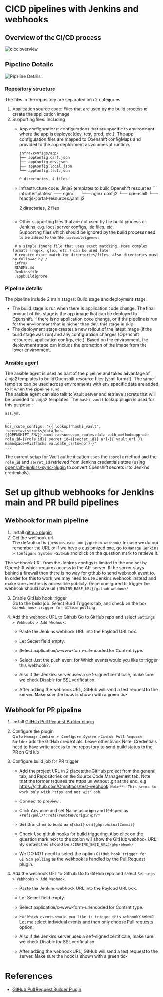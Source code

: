 # CICD pipelines with Jenkins and webhooks
## Overview of the CI/CD process
![cicd overview](./cicd_overview.png)
## Pipeline Details
![Pipeline Details](./cicd_details.png)
### Repository structure
The files in the repository are separated into 2 categories
1. Application source code: Files that are used by the build process to create the application image
2. Supporting files: Including   
   - App configurations: configurations that are specific to environment where the app is deployed(dev, test, prod, etc.). The app configuration files are mapped to Openshift configMaps and provided to the app deployment as volumes at runtime.
        ```
        infra/configs/app/
        ├── appConfig.cert.json
        ├── appConfig.dev.json
        ├── appConfig.local.json
        └── appConfig.test.json

        0 directories, 4 files
        ```
   - Infrastructure code: Jinja2 templates to build Openshift resources
         ```
        infra/templates/
        ├── nginx
        │   └── nginx.conf.j2
        └── openshift
            └── reactjs-portal-resources.yaml.j2

        2 directories, 2 files
        ``` 
   - Other supporting files that are not used by the build process on Jenkins, e.g. local server configs, ide files, etc.   
   Supporting files which should be ignored by the build process need to be added to the file `.appbuildignore`:
   ```
    # a simple ignore file that uses exact matching. More complex formats (regex, glob, etc.) can be used later
    # require exact match for directories/files, also directories must be followed by /
    infra/
    README.md
    Jenkinsfile
    .appbuildignore
   ```
### Pipeline details
   The pipeline include 2 main stages: Build stage and deployment stage. 
   - The build stage is run when there is application code change. The final product of this stage is the app image that can be deployed to Openshift. If there is no application code change, or if the pipeline is run for the environment that is higher than dev, this stage is skip
   - The deployment stage creates a new rollout of the latest image (if the build stage was run) and any configuration changes (Openshift resources, application configs, etc.). Based on the environment, the deployment stage can include the promotion of the image from the lower environment.
### Ansible agent
  The ansible agent is used as part of the pipeline and takes advantage of Jinja2 templates to build Openshift resource files (yaml format). The same template can be used across environments with env specific data are added to it when the pipeline runs.   
  The ansible agent can also talk to Vault server and retrieve secrets that will be provided to Jinja2 templates. The `hashi_vault` lookup plugin is used for this purpose :
  
  `all.yml`
  ```
  ...
  hos_route_configs: "{{ lookup('hashi_vault', 'secret=vistracks/data/hos.{{OPENSHIFT_ENV}}.omnitracsone.com_routes:data auth_method=approle role_id={{role_id}} secret_id={{secret_id}} url={{ vault_url }} namespace=VisTracks validate_certs=no')}}"
  ...

  ```
  The current setup for Vault authentication uses the `approle` method and the `role_id` and `secret_id` retrieved from Jenkins credentials store (using [openshift-jenkins-sync-plugin](https://github.com/openshift/jenkins-sync-plugin#openshift-jenkins-sync-plugin) to convert Openshift secrets into Jenkins credentials).  
# Set up github webhooks for Jenkins main and PR build pipelines

## Webhook for main pipeline
1. Install [github plugin](https://plugins.jenkins.io/github/)   
2. Get the webhook url   
The default url is `{JENKINS_BASE_URL}/github-webhook/` In case we do not remember the URL or if we have a customized one, go to `Manage Jenkins > Configure System >GitHub` and click on the question mark to retrieve it.   

The webhook URL from the Jenkins configs is limited to the one set by Openshift which requires access to the API server. If the server stays behind a firewall then there is no way for github to send webhook event to. In order for this to work, we may need to use Jenkins webhook instead and make sure Jenkins is accessible publicly. Once configured to trigger the webhook should have url `{JENINS_BASE_URL}/github-webhook/`

3. Enable GitHub hook trigger   
Go to the build job. Select Build Triggers tab, and check on the box `GitHub hook trigger for GITScm polling`

4. Add the webhook URL to Github Go to GitHub repo and select `Settings > Webhooks > Add Webhook`:   

   - Paste the Jenkins webhook URL into the Payload URL box. 

   - Let Secret  field empty.

   - Select application/x-www-form-urlencoded for Content type.

   - Select Just the push event for Which events would you like to trigger this webhook?. 

   - Also if the Jenkins server uses a self-signed certificate, make sure we check Disable for SSL verification.
   - After adding the webhook URL, GitHub will send a test request to the server. Make sure the hook is shown with a green tick

## Webhook for PR pipeline
1. Install [GitHub Pull Request Builder plugin](https://plugins.jenkins.io/ghprb/)

2. Configure the plugin   
Go to `Manage Jenkins > Configure System >GitHub Pull Request Builder` add the GitHub credentials. Leave other blank
Note: Credentials need to have write access to the repository to send build status to the PR on GitHub

3. Configure build job for PR trigger

   - Add the project URL in 2 places:the GitHub project from the general tab, and Repositories on the Source Code Management tab. Note that the former requires the https url without .git at the end, e.g https://github.com/Omnitracs/test-webhook. `Note**: This seems to work only with https and not with ssh`. 
   - Connect to preview .

   - Click Advance and set Name as origin and Refspec as `+refs/pull/*:refs/remotes/origin/pr/*`

   - Set Branches to build as `${sha1}` or `${ghprbActualCommit}`

   - Check Use github hooks for build triggering. Also click on the question mark next to the option will show the GitHub webhook URL. By default this should be `{JENKINS_BASE_URL}/ghprbhook/`

   - We DO NOT need to select the option `GitHub hook trigger for GITScm polling` as the webhook is handled by the Pull Request plugin.

4. Add the webhook URL to Github Go to GitHub repo and select `Settings > Webhooks > Add Webhook`. 

   - Paste the Jenkins webhook URL into the Payload URL box. 

   - Let Secret  field empty.

   - Select application/x-www-form-urlencoded for Content type.

   - For `Which events would you like to trigger this webhook`? select Let me select individual events and then only choose Pull requests option.

   - Also if the Jenkins server uses a self-signed certificate, make sure we check Disable for SSL verification.
   - After adding the webhook URL, GitHub will send a test request to the server. Make sure the hook is shown with a green tick

# References
- [GitHub Pull Request Builder Plugin](https://github.com/jenkinsci/ghprb-plugin)